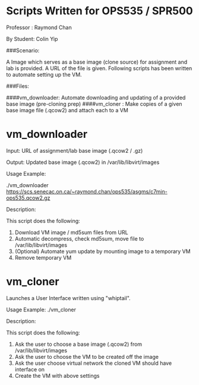 # Scripts Written for OPS535 / SPR500

Professor : Raymond Chan

By Student: Colin Yip

###Scenario:

A Image which serves as a base image (clone source) for assignment and lab is provided.  A URL of the file is given. 
Following scripts has been written to automate setting up the VM.

###Files:

####vm_downloader: Automate downloading and updating of a provided base image (pre-cloning prep)
####vm_cloner    : Make copies of a given base image file (.qcow2) and attach each to a VM

# vm_downloader

Input:
URL of assignment/lab base image (.qcow2 / .gz)

Output:
Updated base image (.qcow2) in /var/lib/libvirt/images

Usage Example:

./vm_downloader https://scs.senecac.on.ca/~raymond.chan/ops535/asgms/c7min-ops535.qcow2.gz 

Description:

This script does the following:

1. Download VM image / md5sum files from URL
2. Automatic decompress, check md5sum, move file to /var/lib/libvirt/images
3. (Optional) Automate yum update by mounting image to a temporary VM
4. Remove temporary VM

# vm_cloner

Launches a User Interface written using "whiptail".

Usage Example:
./vm_cloner

Description:

This script does the following:

1. Ask the user to choose a base image (.qcow2) from /var/lib/libvirt/images
2. Ask the user to choose the VM to be created off the image
3. Ask the user choose virtual network the cloned VM should have interface on
4. Create the VM with above settings
